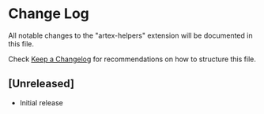 # Change Log

All notable changes to the "artex-helpers" extension will be documented in this file.

Check [Keep a Changelog](http://keepachangelog.com/) for recommendations on how to structure this file.

## [Unreleased]

- Initial release